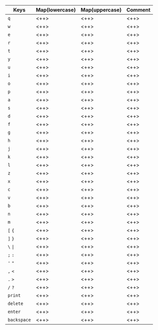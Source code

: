 | Keys        | Map(lowercase) | Map(uppercase) | Comment |
|-------------|----------------|----------------|---------|
| `q`         | <++>           | <++>           | <++>    |
| `w`         | <++>           | <++>           | <++>    |
| `e`         | <++>           | <++>           | <++>    |
| `r`         | <++>           | <++>           | <++>    |
| `t`         | <++>           | <++>           | <++>    |
| `y`         | <++>           | <++>           | <++>    |
| `u`         | <++>           | <++>           | <++>    |
| `i`         | <++>           | <++>           | <++>    |
| `o`         | <++>           | <++>           | <++>    |
| `p`         | <++>           | <++>           | <++>    |
| `a`         | <++>           | <++>           | <++>    |
| `s`         | <++>           | <++>           | <++>    |
| `d`         | <++>           | <++>           | <++>    |
| `f`         | <++>           | <++>           | <++>    |
| `g`         | <++>           | <++>           | <++>    |
| `h`         | <++>           | <++>           | <++>    |
| `j`         | <++>           | <++>           | <++>    |
| `k`         | <++>           | <++>           | <++>    |
| `l`         | <++>           | <++>           | <++>    |
| `z`         | <++>           | <++>           | <++>    |
| `x`         | <++>           | <++>           | <++>    |
| `c`         | <++>           | <++>           | <++>    |
| `v`         | <++>           | <++>           | <++>    |
| `b`         | <++>           | <++>           | <++>    |
| `n`         | <++>           | <++>           | <++>    |
| `m`         | <++>           | <++>           | <++>    |
| `[` `{`     | <++>           | <++>           | <++>    |
| `]` `}`     | <++>           | <++>           | <++>    |
| `\` `\|`    | <++>           | <++>           | <++>    |
| `;` `:`     | <++>           | <++>           | <++>    |
| `'` `"`     | <++>           | <++>           | <++>    |
| `,` `<`     | <++>           | <++>           | <++>    |
| `.` `>`     | <++>           | <++>           | <++>    |
| `/` `?`     | <++>           | <++>           | <++>    |
| `print`     | <++>           | <++>           | <++>    |
| `delete`    | <++>           | <++>           | <++>    |
| `enter`     | <++>           | <++>           | <++>    |
| `backspace` | <++>           | <++>           | <++>    |
